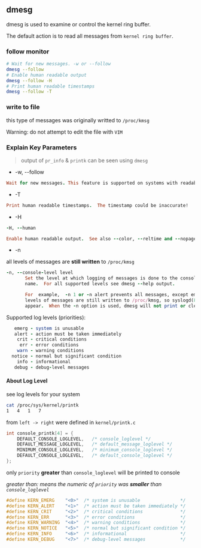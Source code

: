 ## dmesg
dmesg is used to examine or control the kernel ring buffer.

The default action is to read all messages from `kernel ring buffer`.

### follow monitor
```bash
# Wait for new messages. -w or --follow
dmesg --follow
# Enable human readable output
dmesg --follow -H
# Print human readable timestamps
dmesg --follow -T
```

### write to file
this type of messages was originally writted to `/proc/kmsg`

Warning: do not attempt to edit the file with `VIM`

### Explain Key Parameters
> output of `pr_info` & `printk` can be seen using `dmesg`

* -w, --follow

```ruby
Wait for new messages. This feature is supported on systems with readable `/dev/kmsg` only (since kernel 3.5.0).
```

* -T

```ruby
Print human readable timestamps.  The timestamp could be inaccurate!
```
 
* -H

```ruby
-H, --human

Enable human readable output.  See also --color, --reltime and --nopager.
```

* -n

all levels of messages are **still written** to `/proc/kmsg`

```ruby
-n, --console-level level
       Set the level at which logging of messages is done to the console.  The level is a level number or abbreviation of the  level
       name.  For all supported levels see dmesg --help output.

       For  example,  -n 1 or -n alert prevents all messages, except emergency (panic) messages, from appearing on the console.  All
       levels of messages are still written to /proc/kmsg, so syslogd(8) can still be used to control exactly where kernel  messages
       appear.  When the -n option is used, dmesg will not print or clear the kernel ring buffer.
```

Supported log levels (priorities):

```ruby
   emerg - system is unusable
   alert - action must be taken immediately
    crit - critical conditions
     err - error conditions
    warn - warning conditions
  notice - normal but significant condition
    info - informational
   debug - debug-level messages
```

#### About Log Level

see log levels for your system

```bash
cat /proc/sys/kernel/printk
1	4	1	7
```

from `left -> right` were defined in `kernel/printk.c`

```c
int console_printk[4] = {
    DEFAULT_CONSOLE_LOGLEVEL,	/* console_loglevel */
    DEFAULT_MESSAGE_LOGLEVEL,	/* default_message_loglevel */
    MINIMUM_CONSOLE_LOGLEVEL,	/* minimum_console_loglevel */
    DEFAULT_CONSOLE_LOGLEVEL,	/* default_console_loglevel */
};
```

only `priority` **greater** than `console_loglevel` will be printed to console

_greater than: means the numeric of `priority` was **smaller** than `console_loglevel`_

```c
#define KERN_EMERG    "<0>"  /* system is unusable               */
#define KERN_ALERT    "<1>"  /* action must be taken immediately */
#define KERN_CRIT     "<2>"  /* critical conditions              */
#define KERN_ERR      "<3>"  /* error conditions                 */
#define KERN_WARNING  "<4>"  /* warning conditions               */
#define KERN_NOTICE   "<5>"  /* normal but significant condition */
#define KERN_INFO     "<6>"  /* informational                    */
#define KERN_DEBUG    "<7>"  /* debug-level messages             */
```
